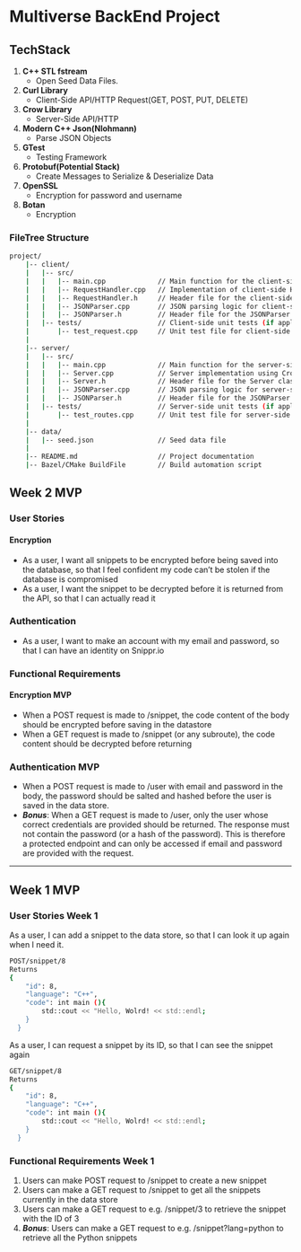 # Multiverse BackEnd Project
## TechStack
1. **C++ STL fstream** 
    - Open Seed Data Files.
2. **Curl Library** 
    - Client-Side API/HTTP Request(GET, POST, PUT, DELETE)
3. **Crow Library**
    - Server-Side API/HTTP
4. **Modern C++ Json(Nlohmann)**
    - Parse JSON Objects
5. **GTest**
    - Testing Framework
6. **Protobuf(Potential Stack)**
    - Create Messages to Serialize & Deserialize Data
7. **OpenSSL**
    - Encryption for password and username
8. **Botan**
    - Encryption

### FileTree Structure
``` bash
project/
    |-- client/
    |   |-- src/
    |   |   |-- main.cpp             // Main function for the client-side application
    |   |   |-- RequestHandler.cpp   // Implementation of client-side HTTP request methods
    |   |   |-- RequestHandler.h     // Header file for the client-side RequestHandler class
    |   |   |-- JSONParser.cpp       // JSON parsing logic for client-side
    |   |   |-- JSONParser.h         // Header file for the JSONParser class used by the client
    |   |-- tests/                   // Client-side unit tests (if applicable)
    |       |-- test_request.cpp     // Unit test file for client-side HTTP requests (if applicable)
    |
    |-- server/
    |   |-- src/
    |   |   |-- main.cpp             // Main function for the server-side application
    |   |   |-- Server.cpp           // Server implementation using Crow
    |   |   |-- Server.h             // Header file for the Server class
    |   |   |-- JSONParser.cpp       // JSON parsing logic for server-side
    |   |   |-- JSONParser.h         // Header file for the JSONParser class used by the server
    |   |-- tests/                   // Server-side unit tests (if applicable)
    |       |-- test_routes.cpp      // Unit test file for server-side route handling (if applicable)
    |
    |-- data/
    |   |-- seed.json                // Seed data file
    |
    |-- README.md                    // Project documentation
    |-- Bazel/CMake BuildFile        // Build automation script
```

## Week 2 MVP
### User Stories
#### Encryption
- As a user, I want all snippets to be encrypted before being saved into the database, so that I feel confident my code can’t be stolen if the database is compromised
- As a user, I want the snippet to be decrypted before it is returned from the API, so that I can actually read it

### Authentication
- As a user, I want to make an account with my email and password, so that I can have an identity on Snippr.io

### Functional Requirements
#### Encryption MVP
- When a POST request is made to /snippet, the code content of the body should be encrypted before saving in the datastore
- When a GET request is made to /snippet (or any subroute), the code content should be decrypted before returning

### Authentication MVP
- When a POST request is made to /user with email and password in the body, the password should be salted and hashed before the user is saved in the data store.
- ***Bonus***: When a GET request is made to /user, only the user whose correct credentials are provided should be returned. The response must not contain the password (or a hash of the password). This is therefore a protected endpoint and can only be accessed if email and password are provided with the request.

***
## Week 1 MVP
### User Stories Week 1
As a user, I can add a snippet to the data store, so that I can look it up again when I need it.
```bash
POST/snippet/8 
Returns
{
    "id": 8,
    "language": "C++",
    "code": int main (){
        std::cout << "Hello, Wolrd! << std::endl;
    }
  }
```
As a user, I can request a snippet by its ID, so that I can see the snippet again
```bash
GET/snippet/8 
Returns
{
    "id": 8,
    "language": "C++",
    "code": int main (){
        std::cout << "Hello, Wolrd! << std::endl;
    }
  }
```
### Functional Requirements Week 1
1. Users can make POST request to /snippet to create a new snippet
2. Users can make a GET request to /snippet to get all the snippets currently in the data store
3. Users can make a GET request to e.g. /snippet/3 to retrieve the snippet with the ID of 3
4. ***Bonus***: Users can make a GET request to e.g. /snippet?lang=python to retrieve all the Python snippets
